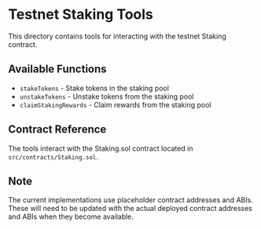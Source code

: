 # Testnet Staking Tools

This directory contains tools for interacting with the testnet Staking contract.

## Available Functions

- `stakeTokens` - Stake tokens in the staking pool
- `unstakeTokens` - Unstake tokens from the staking pool
- `claimStakingRewards` - Claim rewards from the staking pool

## Contract Reference

The tools interact with the Staking.sol contract located in `src/contracts/Staking.sol`.

## Note

The current implementations use placeholder contract addresses and ABIs. These will need to be updated with the actual deployed contract addresses and ABIs when they become available.